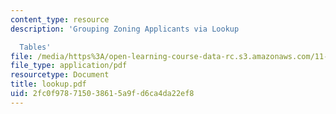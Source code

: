 ```yaml
---
content_type: resource
description: 'Grouping Zoning Applicants via Lookup

  Tables'
file: /media/https%3A/open-learning-course-data-rc.s3.amazonaws.com/11-521-spatial-database-management-and-advanced-geographic-information-systems-spring-2003/2fc0f978715038615a9fd6ca4da22ef8_lookup.pdf
file_type: application/pdf
resourcetype: Document
title: lookup.pdf
uid: 2fc0f978-7150-3861-5a9f-d6ca4da22ef8
---
```

